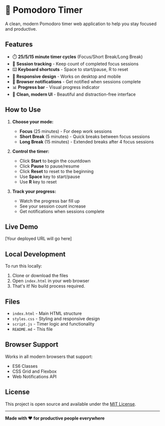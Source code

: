# 🍅 Pomodoro Timer

A clean, modern Pomodoro timer web application to help you stay focused and productive.

## Features

- ⏱️ **25/5/15 minute timer cycles** (Focus/Short Break/Long Break)
- 🎯 **Session tracking** - Keep count of completed focus sessions
- ⌨️ **Keyboard shortcuts** - Space to start/pause, R to reset
- 📱 **Responsive design** - Works on desktop and mobile
- 🔔 **Browser notifications** - Get notified when sessions complete
- 📊 **Progress bar** - Visual progress indicator
- 🎨 **Clean, modern UI** - Beautiful and distraction-free interface

## How to Use

1. **Choose your mode:**
   - **Focus** (25 minutes) - For deep work sessions
   - **Short Break** (5 minutes) - Quick breaks between focus sessions
   - **Long Break** (15 minutes) - Extended breaks after 4 focus sessions

2. **Control the timer:**
   - Click **Start** to begin the countdown
   - Click **Pause** to pause/resume
   - Click **Reset** to reset to the beginning
   - Use **Space** key to start/pause
   - Use **R** key to reset

3. **Track your progress:**
   - Watch the progress bar fill up
   - See your session count increase
   - Get notifications when sessions complete

## Live Demo

[Your deployed URL will go here]

## Local Development

To run this locally:

1. Clone or download the files
2. Open `index.html` in your web browser
3. That's it! No build process required.

## Files

- `index.html` - Main HTML structure
- `styles.css` - Styling and responsive design
- `script.js` - Timer logic and functionality
- `README.md` - This file

## Browser Support

Works in all modern browsers that support:
- ES6 Classes
- CSS Grid and Flexbox
- Web Notifications API

## License

This project is open source and available under the [MIT License](LICENSE).

---

**Made with ❤️ for productive people everywhere**
